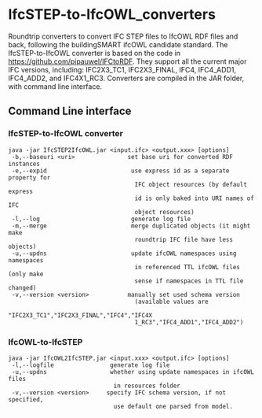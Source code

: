 # IfcSTEP-to-IfcOWL_converters
Roundtrip converters to convert IFC STEP files to IfcOWL RDF files and back, following the buildingSMART ifcOWL candidate standard.
The IfcSTEP-to-IfcOWL converter is based on the code in https://github.com/pipauwel/IFCtoRDF.
They support all the current major IFC versions, including: IFC2X3_TC1, IFC2X3_FINAL, IFC4, IFC4_ADD1, IFC4_ADD2, and IFC4X1_RC3.
Converters are compiled in the JAR folder, with command line interface.

## Command Line interface

### IfcSTEP-to-IfcOWL converter
```
java -jar IfcSTEP2IfcOWL.jar <input.ifc> <output.xxx> [options]
 -b,--baseuri <uri>               set base uri for converted RDF instances
 -e,--expid                        use express id as a separate property for
                                    IFC object resources (by default express
                                    id is only baked into URI names of IFC
                                    object resources)
 -l,--log                          generate log file
 -m,--merge                        merge duplicated objects (it might make
                                    roundtrip IFC file have less objects)
 -u,--updns                        update ifcOWL namespaces using namespaces
                                    in referenced TTL ifcOWL files (only make
                                    sense if namespaces in TTL file changed)
 -v,--version <version>           manually set used schema version
                                    (available values are
                                    "IFC2X3_TC1","IFC2X3_FINAL","IFC4","IFC4X
                                    1_RC3","IFC4_ADD1","IFC4_ADD2")
```

### IfcOWL-to-IfcSTEP
```
java -jar IfcOWL2IfcSTEP.jar <input.xxx> <output.ifc> [options]
 -l,--logfile                generate log file
 -u,--updns                  whether using update namespaces in ifcOWL files
                              in resources folder
 -v,--version <version>     specify IFC schema version, if not specified,
                              use default one parsed from model.
```

